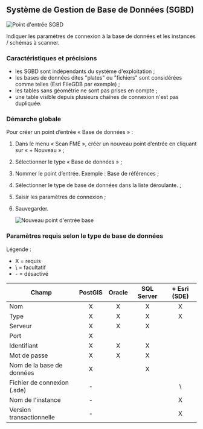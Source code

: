## Système de Gestion de Base de Données (SGBD) <i class="fa fa-database"></i>

![Point d&apos;entrée SGBD](/assets/scanFME_new_DB_btn.png "Sélecteur de type de point d&apos;entrée - Base de données")

Indiquer les paramètres de connexion à la base de données et les instances / schémas à scanner.

### Caractéristiques et précisions

* les SGBD sont indépendants du système d&apos;exploitation ;
* les bases de données dites "plates" ou "fichiers" sont considérées comme telles (Esri FileGDB par exemple) ;
* les tables sans géométrie ne sont pas prises en compte ;
* une table visible depuis plusieurs chaînes de connexion n&apos;est pas dupliquée.

### Démarche globale

Pour créer un point d’entrée « Base de données » :

1. Dans le menu « Scan FME », créer un nouveau point d’entrée en cliquant sur « + Nouveau » ;
2. Sélectionner le type « Base de données » ;
3. Nommer le point d’entrée. Exemple : Base de références ;
4. Sélectionner le type de base de données dans la liste déroulante. ;
5. Saisir les paramètres de connexion ;
6. Sauvegarder.

    ![Nouveau point d&apos;entrée base](/assets/scanFME_new_DB_ready.png "Le nouveau point d&apos;entrée est prêt à être scanné")

### Paramètres requis selon le type de base de données

Légende :

* X = requis
* \ = facultatif
* \- = désactivé

| Champ                       | PostGIS | Oracle | SQL Server | + Esri (SDE) |
| --------------------------- | :-----: | :----: | :--------: | :----------------------: |
| Nom                         | X       | X      | X          | X                        |
| Type                        | X       | X      | X          | X                        |
| Serveur                     | X       | X      | X          |                          |
| Port                        | X       |        |            |                          |
| Identifiant                 | X       | X      | X          |                          |
| Mot de passe                | X       | X      | X          |                          |
| Nom de la base de données   | X       |        | X          |                          |
| Fichier de connexion (.sde) | -       |        |            | \                        |
| Nom de l&apos;instance           | -       |        |            | X                        |
| Version transactionnelle    | -       |        |            | X                        |
